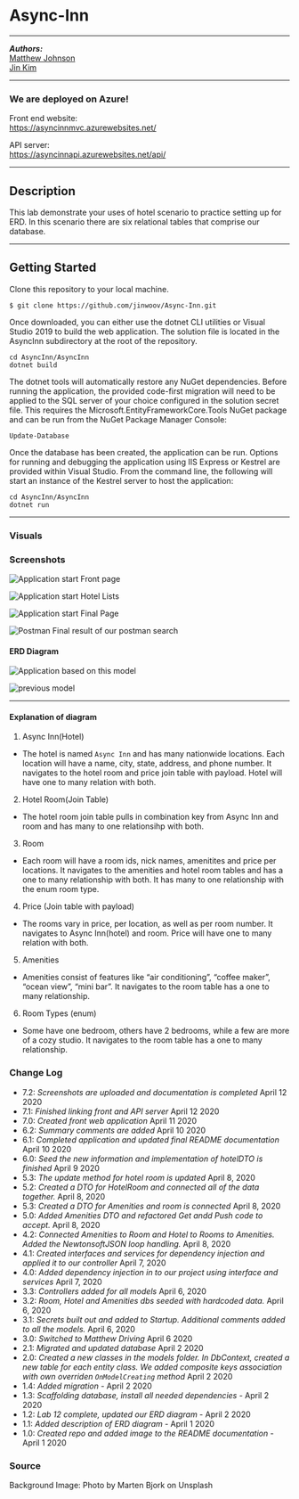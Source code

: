 # Async-Inn

----

***Authors:***   
[Matthew Johnson](https://github.com/SEAsouthern)  
[Jin Kim](https://github.com/jinwoov)

----

### We are deployed on Azure!

Front end website:   
https://asyncinnmvc.azurewebsites.net/

API server:   
https://asyncinnapi.azurewebsites.net/api/

----

## Description

This lab demonstrate your uses of hotel scenario to practice setting up for ERD. In this scenario there are six relational tables that comprise our database. 

---

## Getting Started

Clone this repository to your local machine.

```
$ git clone https://github.com/jinwoov/Async-Inn.git
```
Once downloaded, you can either use the dotnet CLI utilities or Visual Studio 2019 to build the web application. The solution file is located in the AsyncInn subdirectory at the root of the repository.
```
cd AsyncInn/AsyncInn
dotnet build
```
The dotnet tools will automatically restore any NuGet dependencies. Before running the application, the provided code-first migration will need to be applied to the SQL server of your choice configured in the solution secret file. This requires the Microsoft.EntityFrameworkCore.Tools NuGet package and can be run from the NuGet Package Manager Console:
```
Update-Database
```
Once the database has been created, the application can be run. Options for running and debugging the application using IIS Express or Kestrel are provided within Visual Studio. From the command line, the following will start an instance of the Kestrel server to host the application:
```
cd AsyncInn/AsyncInn
dotnet run
```

---


### Visuals

### Screenshots

![Application start](./assets/front-page.jpg)
Front page

![Application start](./assets/hotels-page.jpg)
Hotel Lists

![Application start](./assets/end-page.jpg)
Final Page



![Postman](./assets/final-result.png)
Final result of our postman search


#### ERD Diagram
![Application based on this model](./assets/AsyncInn2.png)

![previous model](./assets/ERD-diagram.png)

---

#### Explanation of diagram

1. Async Inn(Hotel)
- The hotel is named `Async Inn` and has many nationwide locations. Each location will have a name, city, state, address, and phone number. It navigates to the hotel room and price join table with payload. Hotel will have one to many relation with both.

2. Hotel Room(Join Table)
- The hotel room join table pulls in combination key from Async Inn and room and has many to one relationsihp with both.

3. Room
- Each room will have a room ids, nick names, amenitites and price per locations. It navigates to the amenities and hotel room tables and has a one to many relationship with both. It has many to one relationship with the enum room type.

4. Price (Join table with payload)
- The rooms vary in price, per location, as well as per room number. It navigates to Async Inn(hotel) and room. Price will have one to many relation with both.

5. Amenities
- Amenities consist of features like “air conditioning”, “coffee maker”, “ocean view”, “mini bar”. It navigates to the room table has a one to many relationship.

6. Room Types (enum)
- Some have one bedroom, others have 2 bedrooms, while a few are more of a cozy studio. It navigates to the room table has a one to many relationship.

### Change Log
- 7.2: *Screenshots are uploaded and documentation is completed* April 12 2020
- 7.1: *Finished linking front and API server* April 12 2020
- 7.0: *Created front web application* April 11 2020
- 6.2: *Summary comments are added* April 10 2020
- 6.1: *Completed application and updated final README documentation* April 10 2020
- 6.0: *Seed the new information and implementation of hotelDTO is finished* April 9 2020
- 5.3: *The update method for hotel room is updated* April 8, 2020
- 5.2: *Created a DTO for HotelRoom and connected all of the data together.* April 8, 2020
- 5.3: *Created a DTO for Amenities and room is connected* April 8, 2020
- 5.0: *Added Amenities DTO and refactored Get andd Push code to accept.* April 8, 2020
- 4.2: *Connected Amenities to Room and Hotel to Rooms to Amenities. Added the NewtonsoftJSON loop handling.* April 8, 2020
- 4.1: *Created interfaces and services for dependency injection and applied it to our controller* April 7, 2020
- 4.0: *Added dependency injection in to our project using interface and services* April 7, 2020
- 3.3: *Controllers added for all models* April 6, 2020
- 3.2: *Room, Hotel and Amenities dbs seeded with hardcoded data.* April 6, 2020
- 3.1: *Secrets built out and added to Startup. Additional comments added to all the models.* April 6, 2020
- 3.0: *Switched to Matthew Driving* April 6 2020
- 2.1: *Migrated and updated database* April 2 2020
- 2.0: *Created a new classes in the models folder. In DbContext, created a new table for each entity class. We added composite keys association with own overriden `OnModelCreating` method* April 2 2020
- 1.4: *Added migration* - April 2 2020
- 1.3: *Scaffolding database, install all needed dependencies* - April 2 2020
- 1.2: *Lab 12 complete, updated our ERD diagram* - April 2 2020
- 1.1: *Added description of ERD diagram* - April 1 2020
- 1.0: *Created repo and added image to the README documentation* - April 1 2020 


### Source  
Background Image: Photo by Marten Bjork on Unsplash